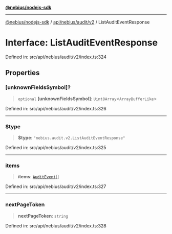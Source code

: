 [**@nebius/nodejs-sdk**](../../../../../README.md)

---

[@nebius/nodejs-sdk](../../../../../README.md) / [api/nebius/audit/v2](../README.md) / ListAuditEventResponse

# Interface: ListAuditEventResponse

Defined in: src/api/nebius/audit/v2/index.ts:324

## Properties

### \[unknownFieldsSymbol\]?

> `optional` **\[unknownFieldsSymbol\]**: `Uint8Array`\<`ArrayBufferLike`\>

Defined in: src/api/nebius/audit/v2/index.ts:326

---

### $type

> **$type**: `"nebius.audit.v2.ListAuditEventResponse"`

Defined in: src/api/nebius/audit/v2/index.ts:325

---

### items

> **items**: [`AuditEvent`](AuditEvent.md)[]

Defined in: src/api/nebius/audit/v2/index.ts:327

---

### nextPageToken

> **nextPageToken**: `string`

Defined in: src/api/nebius/audit/v2/index.ts:328

